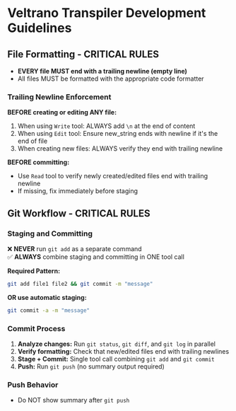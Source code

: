 # Veltrano Transpiler Development Guidelines

## File Formatting - CRITICAL RULES
- **EVERY file MUST end with a trailing newline (empty line)**
- All files MUST be formatted with the appropriate code formatter

### Trailing Newline Enforcement
**BEFORE creating or editing ANY file:**
1. When using `Write` tool: ALWAYS add `\n` at the end of content
2. When using `Edit` tool: Ensure new_string ends with newline if it's the end of file
3. When creating new files: ALWAYS verify they end with trailing newline

**BEFORE committing:**
- Use `Read` tool to verify newly created/edited files end with trailing newline
- If missing, fix immediately before staging

## Git Workflow - CRITICAL RULES

### Staging and Committing
❌ **NEVER** run `git add` as a separate command  
✅ **ALWAYS** combine staging and committing in ONE tool call

**Required Pattern:**
```bash
git add file1 file2 && git commit -m "message"
```

**OR use automatic staging:**
```bash
git commit -a -m "message"
```

### Commit Process
1. **Analyze changes:** Run `git status`, `git diff`, and `git log` in parallel
2. **Verify formatting:** Check that new/edited files end with trailing newlines
3. **Stage + Commit:** Single tool call combining `git add` and `git commit`
4. **Push:** Run `git push` (no summary output required)

### Push Behavior
- Do NOT show summary after `git push`
